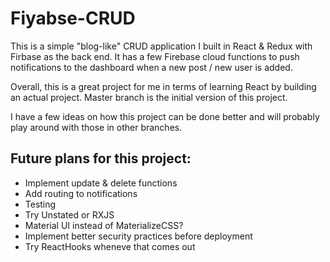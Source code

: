 # Fiyabse-CRUD

This is a simple "blog-like" CRUD application I built in React & Redux with Firbase as the back end. It has a few Firebase cloud functions to push notifications to the dashboard when a new post / new user is added.

Overall, this is a great project for me in terms of learning React by building an actual project. Master branch is the initial version of this project.

I have a few ideas on how this project can be done better and will probably play around with those in other branches.

## Future plans for this project:

- Implement update & delete functions
- Add routing to notifications
- Testing
- Try Unstated or RXJS
- Material UI instead of MaterializeCSS?
- Implement better security practices before deployment
- Try ReactHooks wheneve that comes out
